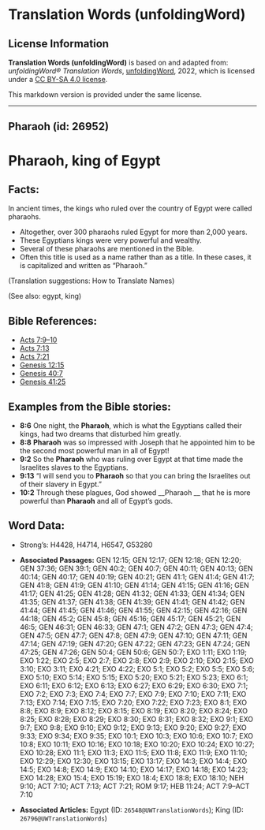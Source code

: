 # Translation Words (unfoldingWord)

## License Information

**Translation Words (unfoldingWord)** is based on and adapted from: _unfoldingWord® Translation Words_, [unfoldingWord](https://unfoldingword.org/utw), 2022, which is licensed under a [CC BY-SA 4.0 license](https://creativecommons.org/licenses/by-sa/4.0/legalcode.en).

This markdown version is provided under the same license.



--------------------------------

## Pharaoh (id: 26952)

Pharaoh, king of Egypt
======================

Facts:
------

In ancient times, the kings who ruled over the country of Egypt were called pharaohs.

* Altogether, over 300 pharaohs ruled Egypt for more than 2,000 years.
* These Egyptians kings were very powerful and wealthy.
* Several of these pharaohs are mentioned in the Bible.
* Often this title is used as a name rather than as a title. In these cases, it is capitalized and written as “Pharaoh.”

(Translation suggestions: How to Translate Names)

(See also: egypt, king)

Bible References:
-----------------

* [Acts 7:9–10](https://ref.ly/Acts7:9-Acts7:10)
* [Acts 7:13](https://ref.ly/Acts7:13)
* [Acts 7:21](https://ref.ly/Acts7:21)
* [Genesis 12:15](https://ref.ly/Gen12:15)
* [Genesis 40:7](https://ref.ly/Gen40:7)
* [Genesis 41:25](https://ref.ly/Gen41:25)

Examples from the Bible stories:
--------------------------------

* **8:6** One night, the **Pharaoh**, which is what the Egyptians called their kings, had two dreams that disturbed him greatly.
* **8:8** **Pharaoh** was so impressed with Joseph that he appointed him to be the second most powerful man in all of Egypt!
* **9:2** So the **Pharaoh** who was ruling over Egypt at that time made the Israelites slaves to the Egyptians.
* **9:13** “I will send you to **Pharaoh** so that you can bring the Israelites out of their slavery in Egypt.”
* **10:2** Through these plagues, God showed \_\_Pharaoh \_\_ that he is more powerful than **Pharaoh** and all of Egypt’s gods.

Word Data:
----------

* Strong’s: H4428, H4714, H6547, G53280

* **Associated Passages:** GEN 12:15; GEN 12:17; GEN 12:18; GEN 12:20; GEN 37:36; GEN 39:1; GEN 40:2; GEN 40:7; GEN 40:11; GEN 40:13; GEN 40:14; GEN 40:17; GEN 40:19; GEN 40:21; GEN 41:1; GEN 41:4; GEN 41:7; GEN 41:8; GEN 41:9; GEN 41:10; GEN 41:14; GEN 41:15; GEN 41:16; GEN 41:17; GEN 41:25; GEN 41:28; GEN 41:32; GEN 41:33; GEN 41:34; GEN 41:35; GEN 41:37; GEN 41:38; GEN 41:39; GEN 41:41; GEN 41:42; GEN 41:44; GEN 41:45; GEN 41:46; GEN 41:55; GEN 42:15; GEN 42:16; GEN 44:18; GEN 45:2; GEN 45:8; GEN 45:16; GEN 45:17; GEN 45:21; GEN 46:5; GEN 46:31; GEN 46:33; GEN 47:1; GEN 47:2; GEN 47:3; GEN 47:4; GEN 47:5; GEN 47:7; GEN 47:8; GEN 47:9; GEN 47:10; GEN 47:11; GEN 47:14; GEN 47:19; GEN 47:20; GEN 47:22; GEN 47:23; GEN 47:24; GEN 47:25; GEN 47:26; GEN 50:4; GEN 50:6; GEN 50:7; EXO 1:11; EXO 1:19; EXO 1:22; EXO 2:5; EXO 2:7; EXO 2:8; EXO 2:9; EXO 2:10; EXO 2:15; EXO 3:10; EXO 3:11; EXO 4:21; EXO 4:22; EXO 5:1; EXO 5:2; EXO 5:5; EXO 5:6; EXO 5:10; EXO 5:14; EXO 5:15; EXO 5:20; EXO 5:21; EXO 5:23; EXO 6:1; EXO 6:11; EXO 6:12; EXO 6:13; EXO 6:27; EXO 6:29; EXO 6:30; EXO 7:1; EXO 7:2; EXO 7:3; EXO 7:4; EXO 7:7; EXO 7:9; EXO 7:10; EXO 7:11; EXO 7:13; EXO 7:14; EXO 7:15; EXO 7:20; EXO 7:22; EXO 7:23; EXO 8:1; EXO 8:8; EXO 8:9; EXO 8:12; EXO 8:15; EXO 8:19; EXO 8:20; EXO 8:24; EXO 8:25; EXO 8:28; EXO 8:29; EXO 8:30; EXO 8:31; EXO 8:32; EXO 9:1; EXO 9:7; EXO 9:8; EXO 9:10; EXO 9:12; EXO 9:13; EXO 9:20; EXO 9:27; EXO 9:33; EXO 9:34; EXO 9:35; EXO 10:1; EXO 10:3; EXO 10:6; EXO 10:7; EXO 10:8; EXO 10:11; EXO 10:16; EXO 10:18; EXO 10:20; EXO 10:24; EXO 10:27; EXO 10:28; EXO 11:1; EXO 11:3; EXO 11:5; EXO 11:8; EXO 11:9; EXO 11:10; EXO 12:29; EXO 12:30; EXO 13:15; EXO 13:17; EXO 14:3; EXO 14:4; EXO 14:5; EXO 14:8; EXO 14:9; EXO 14:10; EXO 14:17; EXO 14:18; EXO 14:23; EXO 14:28; EXO 15:4; EXO 15:19; EXO 18:4; EXO 18:8; EXO 18:10; NEH 9:10; ACT 7:10; ACT 7:13; ACT 7:21; ROM 9:17; HEB 11:24; ACT 7:9–ACT 7:10
* **Associated Articles:** Egypt (ID: `26548@UWTranslationWords`); King (ID: `26796@UWTranslationWords`)


